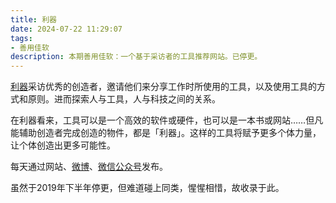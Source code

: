 ```yaml
---
title: 利器
date: 2024-07-22 11:29:07
tags:
- 善用佳软
description: 本期善用佳软：一个基于采访者的工具推荐网站。已停更。
---
```

[利器](https://liqi.io/)采访优秀的创造者，邀请他们来分享工作时所使用的工具，以及使用工具的方式和原则。进而探索人与工具，人与科技之间的关系。

在利器看来，工具可以是一个高效的软件或硬件，也可以是一本书或网站……但凡能辅助创造者完成创造的物件，都是「利器」。这样的工具将赋予更多个体力量，让个体创造出更多可能性。

每天通过网站、[微博](https://weibo.com/liqiio)、[微信公众号](https://liqi.io/wp-content/uploads/2015/06/liqi2weima.jpg)发布。

虽然于2019年下半年停更，但难道碰上同类，惺惺相惜，故收录于此。
